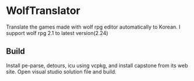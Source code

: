 # WolfTranslator

Translate the games made with wolf rpg editor automatically to Korean. I support wolf rpg 2.1 to latest version(2.24)

## Build

Install pe-parse, detours, icu using vcpkg, and install capstone from its web site. Open visual studio solution file and build.
